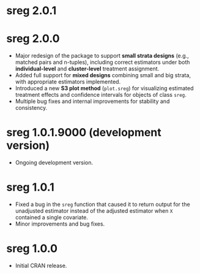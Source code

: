 # sreg 2.0.1

# sreg 2.0.0
* Major redesign of the package to support **small strata designs** (e.g., matched pairs and n-tuples), including correct estimators under both **individual-level** and **cluster-level** treatment assignment.
* Added full support for **mixed designs** combining small and big strata, with appropriate estimators implemented.
* Introduced a new **S3 plot method** (`plot.sreg`) for visualizing estimated treatment effects and confidence intervals for objects of class `sreg`.
* Multiple bug fixes and internal improvements for stability and consistency.

# sreg 1.0.1.9000 (development version)
* Ongoing development version.

# sreg 1.0.1
* Fixed a bug in the `sreg` function that caused it to return output for the unadjusted estimator instead of the adjusted estimator when `X` contained a single covariate.  
* Minor improvements and bug fixes.

# sreg 1.0.0
* Initial CRAN release.
